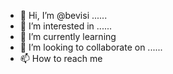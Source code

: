 - 👋 Hi, I’m @bevisi ......
- 👀 I’m interested in ......
- 🌱 I’m currently learning 
- 💞️ I’m looking to collaborate on ......
- 📫 How to reach me 

<!---
bevisi/bevisi is a ✨ special ✨ repository because its `README.md` (this file) appears on your GitHub profile.
You can click the Preview link to take a look at your changes.
--->
